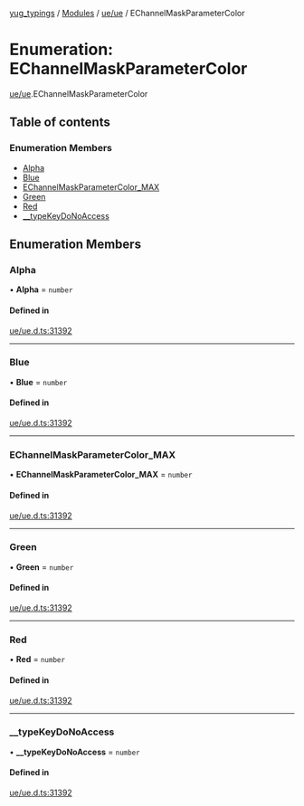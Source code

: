 [yug_typings](../README.md) / [Modules](../modules.md) / [ue/ue](../modules/ue_ue.md) / EChannelMaskParameterColor

# Enumeration: EChannelMaskParameterColor

[ue/ue](../modules/ue_ue.md).EChannelMaskParameterColor

## Table of contents

### Enumeration Members

- [Alpha](ue_ue.EChannelMaskParameterColor.md#alpha)
- [Blue](ue_ue.EChannelMaskParameterColor.md#blue)
- [EChannelMaskParameterColor\_MAX](ue_ue.EChannelMaskParameterColor.md#echannelmaskparametercolor_max)
- [Green](ue_ue.EChannelMaskParameterColor.md#green)
- [Red](ue_ue.EChannelMaskParameterColor.md#red)
- [\_\_typeKeyDoNoAccess](ue_ue.EChannelMaskParameterColor.md#__typekeydonoaccess)

## Enumeration Members

### Alpha

• **Alpha** = `number`

#### Defined in

[ue/ue.d.ts:31392](https://github.com/YugMetaverse/yug_typings/blob/25cad34/ue/ue.d.ts#L31392)

___

### Blue

• **Blue** = `number`

#### Defined in

[ue/ue.d.ts:31392](https://github.com/YugMetaverse/yug_typings/blob/25cad34/ue/ue.d.ts#L31392)

___

### EChannelMaskParameterColor\_MAX

• **EChannelMaskParameterColor\_MAX** = `number`

#### Defined in

[ue/ue.d.ts:31392](https://github.com/YugMetaverse/yug_typings/blob/25cad34/ue/ue.d.ts#L31392)

___

### Green

• **Green** = `number`

#### Defined in

[ue/ue.d.ts:31392](https://github.com/YugMetaverse/yug_typings/blob/25cad34/ue/ue.d.ts#L31392)

___

### Red

• **Red** = `number`

#### Defined in

[ue/ue.d.ts:31392](https://github.com/YugMetaverse/yug_typings/blob/25cad34/ue/ue.d.ts#L31392)

___

### \_\_typeKeyDoNoAccess

• **\_\_typeKeyDoNoAccess** = `number`

#### Defined in

[ue/ue.d.ts:31392](https://github.com/YugMetaverse/yug_typings/blob/25cad34/ue/ue.d.ts#L31392)
